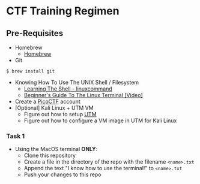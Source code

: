 # CTF Training Regimen

## Pre-Requisites

- Homebrew
    * [Homebrew](https://brew.sh/)
- Git
```console
$ brew install git
```
- Knowing How To Use The UNIX Shell / Filesystem
    * [Learning The Shell - linuxcommand](https://linuxcommand.org/lc3_learning_the_shell.php)
    * [Beginner's Guide To The Linux Terminal [Video]](https://www.youtube.com/watch?v=s4ii48qYBxA)
- Create a [PicoCTF](https://picoctf.org/) account 
- [Optional] Kali Linux + UTM VM
    * Figure out how to setup [UTM](https://mac.getutm.app/)
    * Figure out how to configure a VM image in UTM for Kali Linux

### Task 1

- Using the MacOS terminal __ONLY__:
    * Clone this repository
    * Create a file in the directory of the repo with the filename `<name>.txt`
    * Append the text "I know how to use the terminal!" to `<name>.txt`
    * Push your changes to this repo
